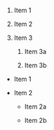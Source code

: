 1. Item 1

2. Item 2

3. Item 3

   1. Item 3a

   2. Item 3b
  
  * Item 1

* Item 2

  * Item 2a

  * Item 2b
